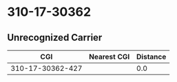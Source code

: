 # 310-17-30362
## Unrecognized Carrier


| CGI | Nearest CGI | Distance |
|-----|-------------|----------|
| 310-17-30362-427 |  | 0.0 |
